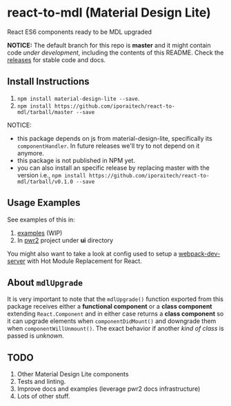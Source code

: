 # react-to-mdl (Material Design Lite)

React ES6 components ready to be MDL upgraded

**NOTICE:** The default branch for this repo is **master** and it might contain code _under development_, including the contents of this README. Check the [releases](https://github.com/iporaitech/react-to-mdl/releases) for stable code and docs.

## Install Instructions

1. `npm install material-design-lite --save`.
2. `npm install https://github.com/iporaitech/react-to-mdl/tarball/master --save`

NOTICE:
* this package depends on js from material-design-lite, specifically its `componentHandler`. In future releases we'll try to not depend on it anymore.
* this package is not published in NPM yet.
* you can also install an specific release by replacing master with the version
i.e., `npm install https://github.com/iporaitech/react-to-mdl/tarball/v0.1.0 --save`

## Usage Examples

See examples of this in:

1. [examples](examples) (WIP)
2. In [pwr2](https://github.com/iporaitech/pwr2-docker) project under **ui** directory

You might also want to take a look at config used to setup a
[webpack-dev-server](webpack-dev-server.config.js) with Hot Module Replacement for React.

## About `mdlUpgrade`

It is very important to note that the `mdlUpgrade()` function exported from this package receives either a **functional component** or a **class component** extending `React.Component` and in either case returns a **class component** so it can upgrade elements when `componentDidMount()` and downgrade them when `componentWillUnmount()`. The exact behavior if another _kind of class_ is passed is _unknown_.

## TODO

1. Other Material Design Lite components
2. Tests and linting.
3. Improve docs and examples (leverage pwr2 docs infrastructure)
4. Lots of other stuff.
